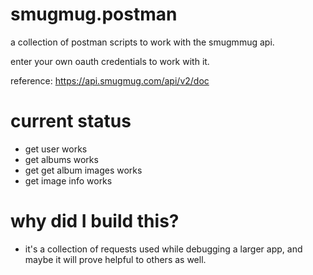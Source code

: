 # smugmug.postman

a collection of postman scripts to work with the smugmmug api.

enter your own oauth credentials to work with it.

reference:  https://api.smugmug.com/api/v2/doc

# current status
- get user works
- get albums works
- get get album images works
- get image info works

# why did I build this?
- it's a collection of requests used while debugging a larger app, and maybe it will prove helpful to others as well.